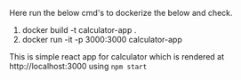 Here run the below cmd's to dockerize the below and check.

1. docker build -t calculator-app .
2. docker run -it -p 3000:3000 calculator-app

This is simple react app for calculator which is rendered at http://localhost:3000 using `npm start`
